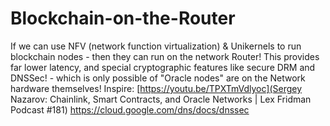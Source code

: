 # Blockchain-on-the-Router
If we can use NFV (network function virtualization) &amp; Unikernels to run blockchain nodes - then they can run on the network Router! This provides far lower latency, and special cryptographic features like secure DRM and DNSSec! - which is only possible of "Oracle nodes" are on the Network hardware themselves! Inspire: [https://youtu.be/TPXTmVdlyoc](Sergey Nazarov: Chainlink, Smart Contracts, and Oracle Networks | Lex Fridman Podcast #181)  https://cloud.google.com/dns/docs/dnssec
